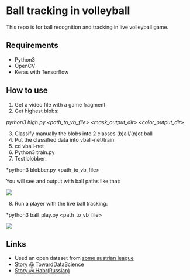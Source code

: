 # Ball tracking in volleyball

This repo is for ball recognition and tracking in live volleyball game.

## Requirements
- Python3
- OpenCV
- Keras with Tensorflow

## How to use

1. Get a video file with a game fragment
2. Get highest blobs:

*python3 high.py <path_to_vb_file> <mask_output_dir> <color_output_dir>*

3. Classify manually the blobs into 2 classes (b)all/(n)ot ball
4. Put the classified data into vball-net/train
5. cd vball-net
6. Python3 train.py
7. Test blobber: 

*python3 blobber.py <path_to_vb_file> 

You will see and output with ball paths like that:

<img src="https://github.com/tprlab/vball/raw/master/images/paths.jpg"/>

8. Run a player with the live ball tracking:

*python3 ball_play.py <path_to_vb_file> 

<img src="https://github.com/tprlab/vball/raw/master/images/vball_tracking.gif"/>

## Links

- Used an open dataset from [some austrian league](https://www.tugraz.at/institute/icg/research/team-bischof/lrs/downloads/vb14/)
- [Story @ TowardDataScience](https://towardsdatascience.com/ball-tracking-in-volleyball-with-opencv-and-tensorflow-3d6e857bd2e7)
- [Story @ Habr(Russian)](https://habr.com/ru/post/505672/)
